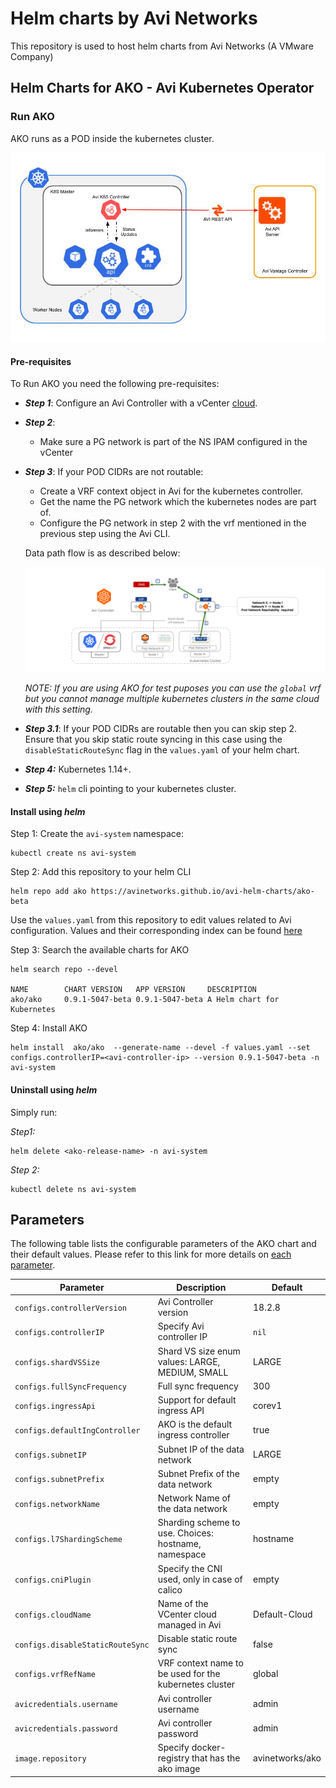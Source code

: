 # Helm charts by Avi Networks

This repository is used to host helm charts from Avi Networks (A VMware Company)

## Helm Charts for AKO - Avi Kubernetes Operator


### Run AKO

AKO runs as a POD inside the kubernetes cluster.

 ![Alt text](docs/AKO.jpg?raw=true "Title")
 
#### Pre-requisites

To Run AKO you need the following pre-requisites:
 - ***Step 1***: Configure an Avi Controller with a vCenter [cloud](https://avinetworks.com/docs/18.2/installing-avi-vantage-for-vmware-vcenter/). 

 - ***Step 2***: 
     - Make sure a PG network is part of the NS IPAM configured in the vCenter 

 - ***Step 3***: If your POD CIDRs are not routable:
    - Create a VRF context object in Avi for the kubernetes controller.
    - Get the name the PG network which the kubernetes nodes are part of. 
    - Configure the PG network in step 2 with the vrf mentioned in the previous step using the Avi CLI.
    
    Data path flow is as described below:
    
    ![Alt text](docs/data_path_flow.png?raw=true "Title")
    
      *NOTE: If you are using AKO for test puposes you can use the `global` vrf but you cannot manage multiple kubernetes clusters in the same cloud with this setting.*

 - ***Step 3.1***: If your POD CIDRs are routable then you can skip step 2. Ensure that you skip static route syncing in this case using the `disableStaticRouteSync` flag in the `values.yaml` of your helm chart.
 - ***Step 4:*** Kubernetes 1.14+.
 - ***Step 5:*** `helm` cli pointing to your kubernetes cluster.

#### Install using *helm*

  Step 1: Create the `avi-system` namespace:

    kubectl create ns avi-system


  Step 2: Add this repository to your helm CLI
    
    helm repo add ako https://avinetworks.github.io/avi-helm-charts/ako-beta

Use the `values.yaml` from this repository to edit values related to Avi configuration. Values and their corresponding index can be found [here](#parameters) 

  Step 3: Search the available charts for AKO

    helm search repo --devel
    
    NAME      	CHART VERSION  	APP VERSION    	DESCRIPTION
    ako/ako   	0.9.1-5047-beta	0.9.1-5047-beta	A Helm chart for Kubernetes

 Step 4: Install AKO

    helm install  ako/ako  --generate-name --devel -f values.yaml --set configs.controllerIP=<avi-controller-ip> --version 0.9.1-5047-beta -n avi-system
    
#### Uninstall using *helm*

Simply run:


*Step1:*

    helm delete <ako-release-name> -n avi-system
 
*Step 2:* 

    kubectl delete ns avi-system

## Parameters


The following table lists the configurable parameters of the AKO chart and their default values. Please refer to this link for more details on [each parameter](docs/values.md).

| **Parameter**                                   | **Description**                                         | **Default**                                                           |
|---------------------------------------------|-----------------------------------------------------|-------------------------------------------------------------------|
| `configs.controllerVersion`                      | Avi Controller version                       | 18.2.8                                                            |
| `configs.controllerIP`                         | Specify Avi controller IP    | `nil`      |
| `configs.shardVSSize`                   | Shard VS size enum values: LARGE, MEDIUM, SMALL     | LARGE      |
| `configs.fullSyncFrequency`                       | Full sync frequency       | 300                                                            
| `configs.ingressApi`                      | Support for default ingress API                      | corev1                                                           |
| `configs.defaultIngController`                         | AKO is the default ingress controller   | true      |               |
| `configs.subnetIP`                   | Subnet IP of the data network     | LARGE      | |
| `configs.subnetPrefix`                       | Subnet Prefix of the data network       | empty |                   
| `configs.networkName`                         | Network Name of the data network    | empty      |
| `configs.l7ShardingScheme`                   | Sharding scheme to use. Choices: hostname, namespace     | hostname      |
| `configs.cniPlugin`                       | Specify the CNI used, only in case of calico      | empty                                                            |
| `configs.cloudName`                            | Name of the VCenter cloud managed in Avi                              | Default-Cloud                                                       |
| `configs.disableStaticRouteSync`                          | Disable static route sync                                  | false                                                 |
| `configs.vrfRefName`                          | VRF context name to be used for the kubernetes cluster                                  | global                                                 |
| `avicredentials.username`                                 | Avi controller username                                  | admin                                                      |
| `avicredentials.password`                          | Avi controller password                          | admin                                                    |
| `image.repository`                         | Specify docker-registry that has the ako image    | avinetworks/ako     |


